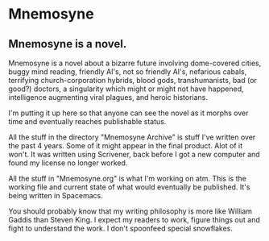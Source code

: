 # Mnemosyne

## Mnemosyne is a novel.

Mnemosyne is a novel about a bizarre future involving dome-covered cities, buggy mind reading, friendly AI's, not so friendly AI's, nefarious cabals, terrifying church-corporation hybrids, blood gods, transhumanists, bad (or good?) doctors, a singularity which might or might not have happened, intelligence augmenting viral plagues, and heroic historians.

I'm putting it up here so that anyone can see the novel as it morphs over time and eventually reaches publishable status.

All the stuff in the directory "Mnemosyne Archive" is stuff I've written over the past 4 years.
Some of it might appear in the final product. Alot of it won't. It was written using Scrivener, 
back before I got a new computer and found my license no longer worked.

All the stuff in "Mnemosyne.org" is what I'm working on atm. 
This is the working file and current state of what would eventually be published.
It's being written in Spacemacs.

You should probably know that my writing philosophy is more like William Gaddis than Steven King. I expect my readers to work, figure things out and fight to understand the work. I don't spoonfeed special snowflakes.
